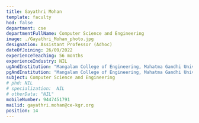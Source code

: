 ```yaml
---
title: Gayathri Mohan
template: faculty
hod: false
department: cse
departmentFullName: Computer Science and Engineering
image: ./Gayathri_Mohan_photo.jpg
designation: Assistant Professor (Adhoc)
dateOfJoining: 26/09/2022
experienceTeaching: 56 months
experienceIndustry: NIL
ugAndInstitution: "Mangalam College of Engineering, Mahatma Gandhi University"
pgAndInstitution: "Mangalam College of Engineering, Mahatma Gandhi University"
subject: Computer Science and Engineering
# phd: NIL
# specialization:  NIL
# otherData: "NIL"
mobileNumber: 9447451791    
mailid: gayathri.mohan@ce-kgr.org
position: 14
---
```


